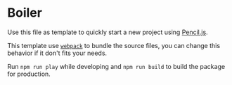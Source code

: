 # Boiler

Use this file as template to quickly start a new project using [Pencil.js](https://github.com/pencil-js/pencil.js).

This template use [`webpack`](https://webpack.js.org/) to bundle the source files, you can change this behavior if it don't fits your needs.

Run `npm run play` while developing and `npm run build` to build the package for production.
